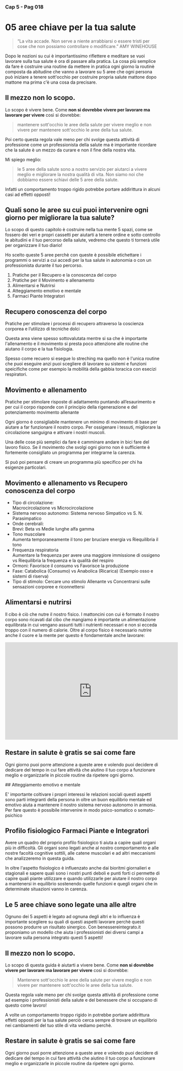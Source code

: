 ### Cap 5 - Pag 018

# 05 aree chiave per la tua salute

> “La vita accade. Non serve a niente arrabbiarsi o essere tristi per cose che non possiamo controllare o modificare.”
> AMY WINEHOUSE

Dopo le nozioni su cui è importantissimo riflettere e meditare se vuoi lavorare sulla tua salute è ora di passare alla pratica. La cosa più semplice da fare è costruire una routine da mettere in pratica ogni giorno la routinè composta da abitudine che vanno a lavorare su 5 aree che ogni persona può iniziare a tenere sott'occhio per costruire  propria salute mattone dopo mattone ma prima c'è una cosa da precisare.

## Il mezzo non lo scopo.

Lo scopo è vivere bene. Come **non si dovrebbe vivere per lavorare ma lavorare per vivere** così si dovrebbe:

> mantenere sott'occhio le aree della salute per vivere meglio e non vivere per mantenere sott'occhio le aree della tua salute.

Poi certo questa regola vale meno per chi svolge questa attività di professione come un professionista della salute ma è importante ricordare che la salute è un mezzo da curare e non il fine della nostra vita.

Mi spiego meglio:
> le 5 aree della salute sono a nostro servizio per aiutarci a vivere meglio e migliorare la nostra qualità di vita. 
> Non siamo noi che dobbiamo essere schiavi delle 5 aree della salute.


Infatti un comportamento troppo rigido potrebbe portare addirittura in alcuni casi ad effetti opposti! 

## Quali sono le aree su cui puoi intervenire ogni giorno per migliorare la tua salute?

Lo scopo di questo capitolo è costruire nella tua mente 5 spazi, come se fossero dei veri e propri cassetti per aiutarti a tenere ordine e sotto controllo le abitudini e il tuo percorso della salute, vedremo che questo ti tornerà utile per organizzare il tuo diario!

Ho scelto queste 5 aree perchè con queste è possibile etichettare i programmi o servizi a cui accedi per la tua salute in autonomia o con un professionista durante il tuo percorso.

1.  Pratiche per il Recupero e la conoscenza del corpo
2.  Pratiche per il Movimento e allenamento
3.  Alimentarsi e Nutrirsi
4.  Atteggiamento emotivo e mentale
5.  Farmaci Piante Integratori


## Recupero conoscenza del corpo 

Pratiche per stimolare i processi di recupero attraverso la coscienza corporea e l’utilizzo di tecniche dolci

Questa area viene spesso sottovalutata mentre si sa che è importante l'allenamento e il movimento si presta poco attenzione alle routine che aiutano il corpo e la tua fisiologia.

Spesso come recuero si esegue lo streching ma quello non è l'unica routine che puoi eseguire anzi puoi scegliere di lavorare su sistemi e funzioni speicifiche come per esempio la mobilità della gabbia toracica con esecizi respiratori.

## Movimento e allenamento

Pratiche per stimolare risposte di adattamento puntando all’esaurimento e per cui il corpo risponde con il principio della rigenerazione e del potenziamento movimento allenante

Ogni giorno è consigliabile mantenere un minimo di movimento di base per aiutare a far funzionare il nostro corpo. Per ossigenare i tessuti, migliorare la circolazione sanguigna e attivare i nostri muscoli.

Una delle cose più semplici da fare è camminare andare in bici fare del lavoro fisico.
Se il movimento che svolgi ogni giorno non è sufficiente è fortemente consigliato un programma per integrarne la carenza.

Si può poi pensare di creare un programma più specifico per chi ha esigenze particolari.

## Movimento e allenamento vs Recupero conoscenza del corpo 
- Tipo di circolazione: 	 
Macrocircolazione  vs Microcircolazione
- Sistema nervoso autonomo:	
Sistema nervoso Simpatico  vs	S. N. Parasimpatico
- Onde cerebrali:	
Brevi: Beta vs Medie lunghe alfa gamma
- Tono muscolare	
Aumenta temporaneamente il tono per bruciare energia vs Riequilibria il tono
- Frequenza respiratoria	
Aumentare la frequenza per avere una maggiore immissione di ossigeno 	 vs Riequilibria la frequenza e la qualità del respiro
- Ormoni:
Favorisce il consumo vs	Favorisce la produzione
- Fase:
Catabolica (Consumo) vs Anabolica (Ricarica) (Esempio osso e sistemi di riserva)
- Tipo di stimolo: 
Cercare uno stimolo Allenante vs Concentrarsi sulle sensazioni corporee e riconnettersi


## Alimentarsi e nutrirsi

Il cibo è ciò che nutre il nostro fisico. I mattoncini con cui è formato il nostro corpo sono ricavati dal cibo che mangiamo è importante un alimentazione equilibrata in cui vengano assunti tutti i nutrienti necessari e non si ecceda troppo con il numero di calorie.
Oltre al corpo fisico è necessario nutrire anche il cuore e la mente per questo è fondamentale anche lavorare:


<iframe width="560" height="315" src="https://www.youtube.com/embed/snx9dD9MVXU" frameborder="0" allow="accelerometer; autoplay; clipboard-write; encrypted-media; gyroscope; picture-in-picture" allowfullscreen></iframe>

## Restare in salute è gratis se sai come fare

Ogni giorno puoi porre attenzione a queste aree e volendo puoi decidere di dedicare del tempo in cui fare attività che aiutino il tuo corpo a funzionare meglio e organizzarle in piccole routine da ripetere ogni giorno.

## Atteggiamento emotivo e mentale

E' importante coltivare i propri interessi le relazioni sociali questi aspetti sono parti integranti della persona in oltre un buon equilibrio mentale ed emotivo aiuta a mantenere il nostro sistema nervoso autonomo in armonia.
Per fare questo è possibile intervenire in modo psico-somatico o somato-psichico

## Profilo fisiologico Farmaci Piante e Integratori

Avere un quadro del proprio profilo fisiologico ti aiuta a capire quali organi più in difficoltà. Gli organi sono legati anche al nostro comportamento e alle nostre facoltà cognitive sottili, alle catene muscolari e ad altri meccanismi che analizzeremo in questa guida.

In oltre l'aspetto fisiologico è influenzato anche dai bioritmi giornalieri e stagionali e sapere quali sono i nostri punti deboli e punti forti ci permette di capire quali piante utilizzare e quando utilizzarle per aiutare il nostro corpo a mantenersi in equilibrio sostenendo quelle funzioni e quegli organi che in determinate situazioni vanno in carenza.


## Le 5 aree chiave sono legate una alle altre

Ognuno dei 5 aspetti è legato ad ognuna degli altri e lo influenza è importante scegliere su quali di questi aspetti lavorare perchè questi possono produrre un risultato sinergico. Con benessereintegrato.it proponiamo un modello che aiuta i professionisti dei diversi campi a lavorare sulla persona integrato questi 5 aspetti!

## Il mezzo non lo scopo.

Lo scopo di questa guida è aiutarti a vivere bene. Come **non si dovrebbe vivere per lavorare ma lavorare per vivere** così si dovrebbe:

> Mantenere sott'occhio le aree della salute per vivere meglio e non vivere per mantenere sott'occhio le aree della tua salute.

Questa regola vale meno per chi svolge questa attività di professione come ad esempio i professionisti della salute e del benessere che si occupano di questo come lavoro!

A volte un comportamento troppo rigido in potrebbe portare addirittura effetti opposti per la tua salute perciò cerca sempre di trovare un equilibrio nei cambiamenti del tuo stile di vita vediamo perchè. 


## Restare in salute è gratis se sai come fare

Ogni giorno puoi porre attenzione a queste aree e volendo puoi decidere di dedicare del tempo in cui fare attività che aiutino il tuo corpo a funzionare meglio e organizzarle in piccole routine da ripetere ogni giorno.



